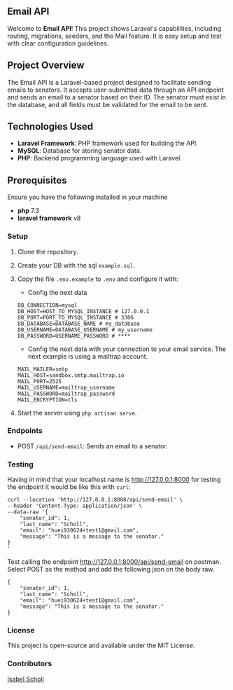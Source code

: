 ## Email API
Welcome to **Email API**! This project shows Laravel's capabilities, including routing, migrations, seeders, and the Mail feature. It is easy setup and test with clear configuration guidelines.

## Project Overview
The Email API is a Laravel-based project designed to facilitate sending emails to senators. It accepts user-submitted data through an API endpoint and sends an email to a senator based on their ID. The senator must exist in the database, and all fields must be validated for the email to be sent.


## Technologies Used
- **Laravel Framework**: PHP framework used for building the API.
- **MySQL**: Database for storing senator data.
- **PHP**: Backend programming language used with Laravel.

## Prerequisites
Ensure you have the following installed in your machine
- **php** 7.3
- **laravel framework** v8 

### Setup
1. Clone the repository.
2. Create your DB with the sql `example.sql`.
3. Copy the file `.env.example` to `.env` and configure it with:
    - Config the next data  
    ```
    DB_CONNECTION=mysql
    DB_HOST=HOST_TO_MYSQL_INSTANCE # 127.0.0.1 
    DB_PORT=PORT_TO_MYSQL_INSTANCE # 3306
    DB_DATABASE=DATABASE_NAME # my_database
    DB_USERNAME=DATABASE_USERNAME # my_username
    DB_PASSWORD=USERNAME_PASSWORD # ****
    ```
    - Config the next data with your connection to your email service. The next example is using a mailtrap account.
    ```
    MAIL_MAILER=smtp
    MAIL_HOST=sandbox.smtp.mailtrap.io
    MAIL_PORT=2525
    MAIL_USERNAME=mailtrap_username
    MAIL_PASSWORD=mailtrap_password
    MAIL_ENCRYPTION=tls
    ```

4. Start the server using `php artisan serve`.

### Endpoints
- POST `/api/send-email`: Sends an email to a senator.

### Testing
Having in mind that your localhost name is http://127.0.0.1:8000 for testing the endpoint it would be like this with ```curl```:

```
curl --location 'http://127.0.0.1:8000/api/send-email' \
--header 'Content-Type: application/json' \
--data-raw '{
    "senator_id": 1,
    "last_name": "Scholl",
    "email": "huei930624+test1@gmail.com",
    "message": "This is a message to the senator."
}
'
```

Test calling the endpoint http://127.0.0.1:8000/api/send-email on postman. Select POST as the method and add the following json on the body raw.

```
{
    "senator_id": 1,
    "last_name": "Scholl",
    "email": "huei930624+test1@gmail.com",
    "message": "This is a message to the senator."
}
```

### License
This project is open-source and available under the MIT License.

### Contributors
[Isabel Scholl](https://github.com/isabelhuerta24)
